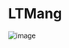 # LTMang
![image](https://user-images.githubusercontent.com/83415296/206988821-e34ce40e-88f3-4a52-bb56-84d01fdde5a0.png)
